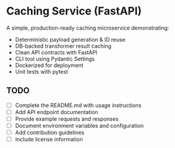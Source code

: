 # Caching Service (FastAPI)

A simple, production-ready caching microservice demonstrating:
- Deterministic payload generation & ID reuse
- DB-backed transformer result caching
- Clean API contracts with FastAPI
- CLI tool using Pydantic Settings
- Dockerized for deployment
- Unit tests with pytest


## TODO

- [ ] Complete the README.md with usage instructions
- [ ] Add API endpoint documentation
- [ ] Provide example requests and responses
- [ ] Document environment variables and configuration
- [ ] Add contribution guidelines
- [ ] Include license information
